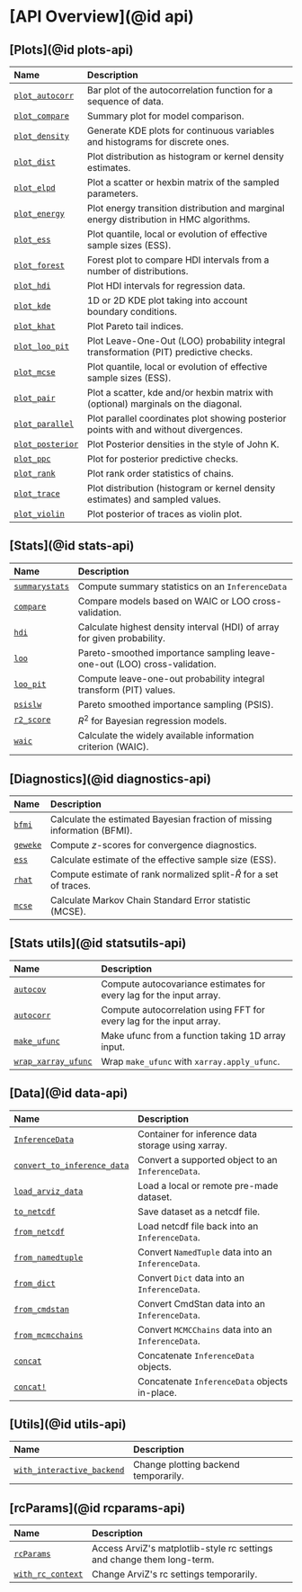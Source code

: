 # [API Overview](@id api)

## [Plots](@id plots-api)

| Name                     | Description                                                                              |
|:------------------------ |:---------------------------------------------------------------------------------------- |
| [`plot_autocorr`](@ref)  | Bar plot of the autocorrelation function for a sequence of data.                         |
| [`plot_compare`](@ref)   | Summary plot for model comparison.                                                       |
| [`plot_density`](@ref)   | Generate KDE plots for continuous variables and histograms for discrete ones.            |
| [`plot_dist`](@ref)      | Plot distribution as histogram or kernel density estimates.                              |
| [`plot_elpd`](@ref)      | Plot a scatter or hexbin matrix of the sampled parameters.                               |
| [`plot_energy`](@ref)    | Plot energy transition distribution and marginal energy distribution in HMC algorithms.  |
| [`plot_ess`](@ref)       | Plot quantile, local or evolution of effective sample sizes (ESS).                       |
| [`plot_forest`](@ref)    | Forest plot to compare HDI intervals from a number of distributions.                     |
| [`plot_hdi`](@ref)       | Plot HDI intervals for regression data.                                                  |
| [`plot_kde`](@ref)       | 1D or 2D KDE plot taking into account boundary conditions.                               |
| [`plot_khat`](@ref)      | Plot Pareto tail indices.                                                                |
| [`plot_loo_pit`](@ref)   | Plot Leave-One-Out (LOO) probability integral transformation (PIT) predictive checks.    |
| [`plot_mcse`](@ref)      | Plot quantile, local or evolution of effective sample sizes (ESS).                       |
| [`plot_pair`](@ref)      | Plot a scatter, kde and/or hexbin matrix with (optional) marginals on the diagonal.      |
| [`plot_parallel`](@ref)  | Plot parallel coordinates plot showing posterior points with and without divergences.    |
| [`plot_posterior`](@ref) | Plot Posterior densities in the style of John K.                                         |
| [`plot_ppc`](@ref)       | Plot for posterior predictive checks.                                                    |
| [`plot_rank`](@ref)      | Plot rank order statistics of chains.                                                    |
| [`plot_trace`](@ref)     | Plot distribution (histogram or kernel density estimates) and sampled values.            |
| [`plot_violin`](@ref)    | Plot posterior of traces as violin plot.                                                 |

## [Stats](@id stats-api)

| Name                     | Description                                                                     |
|:------------------------ |:------------------------------------------------------------------------------- |
| [`summarystats`](@ref)   | Compute summary statistics on an `InferenceData`                                |
| [`compare`](@ref)        | Compare models based on WAIC or LOO cross-validation.                           |
| [`hdi`](@ref)            | Calculate highest density interval (HDI) of array for given probability.        |
| [`loo`](@ref)            | Pareto-smoothed importance sampling leave-one-out (LOO) cross-validation.       |
| [`loo_pit`](@ref)        | Compute leave-one-out probability integral transform (PIT) values.              |
| [`psislw`](@ref)         | Pareto smoothed importance sampling (PSIS).                                     |
| [`r2_score`](@ref)       | $R^2$ for Bayesian regression models.                                           |
| [`waic`](@ref)           | Calculate the widely available information criterion (WAIC).                    |

## [Diagnostics](@id diagnostics-api)

| Name             | Description                                                              |
|:---------------- |:------------------------------------------------------------------------ |
| [`bfmi`](@ref)   | Calculate the estimated Bayesian fraction of missing information (BFMI). |
| [`geweke`](@ref) | Compute $z$-scores for convergence diagnostics.                          |
| [`ess`](@ref)    | Calculate estimate of the effective sample size (ESS).                   |
| [`rhat`](@ref)   | Compute estimate of rank normalized split-$\hat{R}$ for a set of traces. |
| [`mcse`](@ref)   | Calculate Markov Chain Standard Error statistic (MCSE).                  |

## [Stats utils](@id statsutils-api)

| Name                        | Description                                                          |
|:--------------------------- |:-------------------------------------------------------------------- |
| [`autocov`](@ref)           | Compute autocovariance estimates for every lag for the input array.  |
| [`autocorr`](@ref)          | Compute autocorrelation using FFT for every lag for the input array. |
| [`make_ufunc`](@ref)        | Make ufunc from a function taking 1D array input.                    |
| [`wrap_xarray_ufunc`](@ref) | Wrap `make_ufunc` with `xarray.apply_ufunc`.                         |

## [Data](@id data-api)

| Name                                | Description                                        |
|:----------------------------------- |:-------------------------------------------------- |
| [`InferenceData`](@ref)             | Container for inference data storage using xarray. |
| [`convert_to_inference_data`](@ref) | Convert a supported object to an `InferenceData`.  |
| [`load_arviz_data`](@ref)           | Load a local or remote pre-made dataset.           |
| [`to_netcdf`](@ref)                 | Save dataset as a netcdf file.                     |
| [`from_netcdf`](@ref)               | Load netcdf file back into an `InferenceData`.     |
| [`from_namedtuple`](@ref)           | Convert `NamedTuple` data into an `InferenceData`. |
| [`from_dict`](@ref)                 | Convert `Dict` data into an `InferenceData`.       |
| [`from_cmdstan`](@ref)              | Convert CmdStan data into an `InferenceData`.      |
| [`from_mcmcchains`](@ref)           | Convert `MCMCChains` data into an `InferenceData`. |
| [`concat`](@ref)                    | Concatenate `InferenceData` objects.               |
| [`concat!`](@ref)                   | Concatenate `InferenceData` objects in-place.      |

## [Utils](@id utils-api)

| Name                               | Description                          |
|:---------------------------------- |:------------------------------------ |
| [`with_interactive_backend`](@ref) | Change plotting backend temporarily. |

## [rcParams](@id rcparams-api)

| Name                      | Description                                                            |
|:------------------------- |:---------------------------------------------------------------------- |
| [`rcParams`](@ref)        | Access ArviZ's matplotlib-style rc settings and change them long-term. |
| [`with_rc_context`](@ref) | Change ArviZ's rc settings temporarily.                                |
